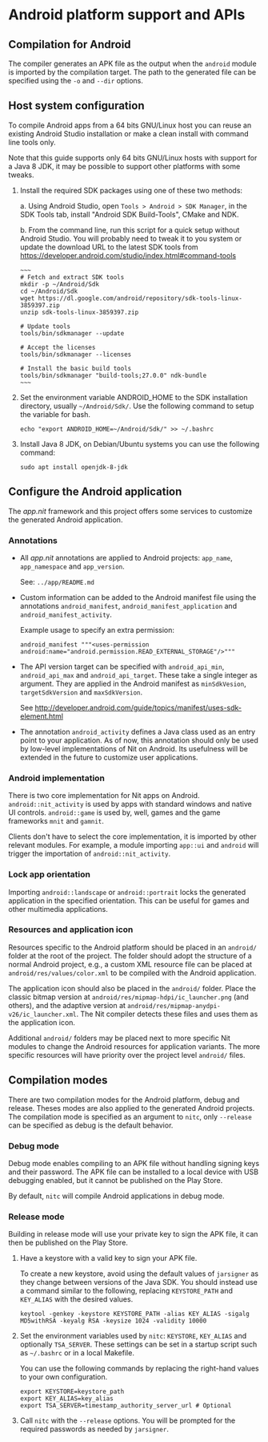 # Android platform support and APIs

## Compilation for Android

The compiler generates an APK file as the output when the `android`
module is imported by the compilation target. The path to the generated
file can be specified using the `-o` and `--dir` options.

## Host system configuration

To compile Android apps from a 64 bits GNU/Linux host you can reuse an existing Android Studio
installation or make a clean install with command line tools only.

Note that this guide supports only 64 bits GNU/Linux hosts with support for a Java 8 JDK,
it may be possible to support other platforms with some tweaks.

1.	Install the required SDK packages using one of these two methods:

	a.	Using Android Studio, open `Tools > Android > SDK Manager`, in the SDK Tools tab,
		install "Android SDK Build-Tools", CMake and NDK.

	b.	From the command line, run this script for a quick setup without Android Studio.
		You will probably need to tweak it to you system or update the download URL
		to the latest SDK tools from https://developer.android.com/studio/index.html#command-tools

		~~~
		# Fetch and extract SDK tools
		mkdir -p ~/Android/Sdk
		cd ~/Android/Sdk
		wget https://dl.google.com/android/repository/sdk-tools-linux-3859397.zip
		unzip sdk-tools-linux-3859397.zip

		# Update tools
		tools/bin/sdkmanager --update

		# Accept the licenses
		tools/bin/sdkmanager --licenses

		# Install the basic build tools
		tools/bin/sdkmanager "build-tools;27.0.0" ndk-bundle
		~~~

3.	Set the environment variable ANDROID_HOME to the SDK installation directory, usually `~/Android/Sdk/`.
	Use the following command to setup the variable for bash.

	~~~
	echo "export ANDROID_HOME=~/Android/Sdk/" >> ~/.bashrc
	~~~

4.	Install Java 8 JDK, on Debian/Ubuntu systems you can use the following command:

	~~~
	sudo apt install openjdk-8-jdk
	~~~

## Configure the Android application

The _app.nit_ framework and this project offers some services to
customize the generated Android application.

### Annotations

* All _app.nit_ annotations are applied to Android projects:
  `app_name`, `app_namespace` and `app_version`.

    See: `../app/README.md`

* Custom information can be added to the Android manifest file
using the annotations `android_manifest`, `android_manifest_application`
and `android_manifest_activity`.

    Example usage to specify an extra permission:

    ~~~
    android_manifest """<uses-permission android:name="android.permission.READ_EXTERNAL_STORAGE"/>"""
    ~~~

* The API version target can be specified with `android_api_min`,
`android_api_max` and `android_api_target`. These take a single
integer as argument. They are applied in the Android manifest as
`minSdkVesion`, `targetSdkVersion` and `maxSdkVersion`.

    See http://developer.android.com/guide/topics/manifest/uses-sdk-element.html

* The annotation `android_activity` defines a Java class used as an
 entry point to your application. As of now, this annotation should
  only be used by low-level implementations of Nit on Android.
  Its usefulness will be extended in the future to customize user applications.

### Android implementation

There is two core implementation for Nit apps on Android.
`android::nit_activity` is used by apps with standard windows and native UI controls.
`android::game` is used by, well, games and the game frameworks `mnit` and `gamnit`.

Clients don't have to select the core implementation, it is imported by other relevant modules.
For example, a module importing `app::ui` and `android` will trigger the importation of `android::nit_activity`.

### Lock app orientation

Importing `android::landscape` or `android::portrait` locks the generated
application in the specified orientation. This can be useful for games and
other multimedia applications.

### Resources and application icon

Resources specific to the Android platform should be placed in an `android/` folder at the root of the project.
The folder should adopt the structure of a normal Android project, e.g., a custom XML resource file can be placed
at `android/res/values/color.xml` to be compiled with the Android application.

The application icon should also be placed in the `android/` folder.
Place the classic bitmap version at `android/res/mipmap-hdpi/ic_launcher.png` (and others),
and the adaptive version at `android/res/mipmap-anydpi-v26/ic_launcher.xml`.
The Nit compiler detects these files and uses them as the application icon.

Additional `android/` folders may be placed next to more specific Nit modules to change the Android resources
for application variants. The more specific resources will have priority over the project level `android/` files.

## Compilation modes

There are two compilation modes for the Android platform, debug and release.
Theses modes are also applied to the generated Android projects.
The compilation mode is specified as an argument to `nitc`, only
`--release` can be specified as debug is the default behavior.

### Debug mode

Debug mode enables compiling to an APK file without handling signing keys
and their password. The APK file can be installed to a local device with
USB debugging enabled, but it cannot be published on the Play Store.

By default, `nitc` will compile Android applications in debug mode.

### Release mode

Building in release mode will use your private key to sign the
APK file, it can then be published on the Play Store.

1. Have a keystore with a valid key to sign your APK file.

    To create a new keystore, avoid using the default values of `jarsigner`
as they change between versions of the Java SDK. You should instead use a
command similar to the following, replacing `KEYSTORE_PATH` and `KEY_ALIAS`
with the desired values.

    ~~~
    keytool -genkey -keystore KEYSTORE_PATH -alias KEY_ALIAS -sigalg MD5withRSA -keyalg RSA -keysize 1024 -validity 10000
    ~~~

2. Set the environment variables used by `nitc`: `KEYSTORE`, `KEY_ALIAS` and
optionally `TSA_SERVER`. These settings can be set in a startup script such as
`~/.bashrc` or in a local Makefile.

    You can use the following commands by replacing the right-hand values
to your own configuration.

    ~~~
    export KEYSTORE=keystore_path
    export KEY_ALIAS=key_alias
    export TSA_SERVER=timestamp_authority_server_url # Optional
    ~~~

3. Call `nitc` with the `--release` options. You will be prompted for the
required passwords as needed by `jarsigner`.
